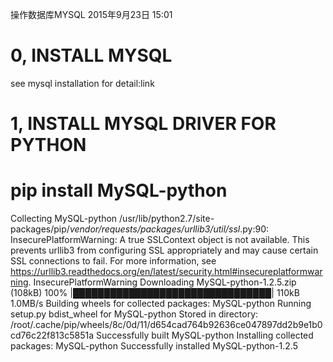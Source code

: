 操作数据库MYSQL
2015年9月23日
15:01
 
0, INSTALL MYSQL
=====================================
see mysql installation for detail:link
 
1, INSTALL MYSQL DRIVER FOR PYTHON
=====================================
# pip install MySQL-python
Collecting MySQL-python
/usr/lib/python2.7/site-packages/pip/_vendor/requests/packages/urllib3/util/ssl_.py:90: InsecurePlatformWarning: A true SSLContext object is not available. This prevents urllib3 from configuring SSL appropriately and may cause certain SSL connections to fail. For more information, see https://urllib3.readthedocs.org/en/latest/security.html#insecureplatformwarning.
  InsecurePlatformWarning
  Downloading MySQL-python-1.2.5.zip (108kB)
    100% |████████████████████████████████| 110kB 1.0MB/s
Building wheels for collected packages: MySQL-python
  Running setup.py bdist_wheel for MySQL-python
  Stored in directory: /root/.cache/pip/wheels/8c/0d/11/d654cad764b92636ce047897dd2b9e1b0cd76c22f813c5851a
Successfully built MySQL-python
Installing collected packages: MySQL-python
Successfully installed MySQL-python-1.2.5
